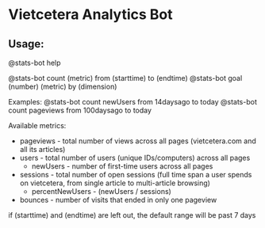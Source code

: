 # Vietcetera Analytics Bot

## Usage:
@stats-bot help

@stats-bot count (metric) from (starttime) to (endtime)
@stats-bot goal (number) (metric) by (dimension)

Examples:
@stats-bot count newUsers from 14daysago to today
@stats-bot count pageviews from 100daysago to today



Available metrics:
* pageviews - total number of views across all pages (vietcetera.com and all its articles)
* users - total number of users (unique IDs/computers) across all pages
  * newUsers - number of first-time users across all pages
* sessions - total number of open sessions (full time span a user spends on vietcetera, from single article to multi-article browsing)
  * percentNewUsers  - (newUsers / sessions)
* bounces - number of visits that ended in only one pageview


if (starttime) and (endtime) are left out, the default range will be past 7 days
